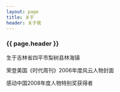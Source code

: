 ```yaml
---
layout: page 
title: 关于
header: 关于我
---
```

<h3>{{ page.header }}</h3>

生于吉林省四平市梨树县林海镇

荣登美国《时代周刊》2006年度风云人物封面

感动中国2008年度人物特别奖获得者
